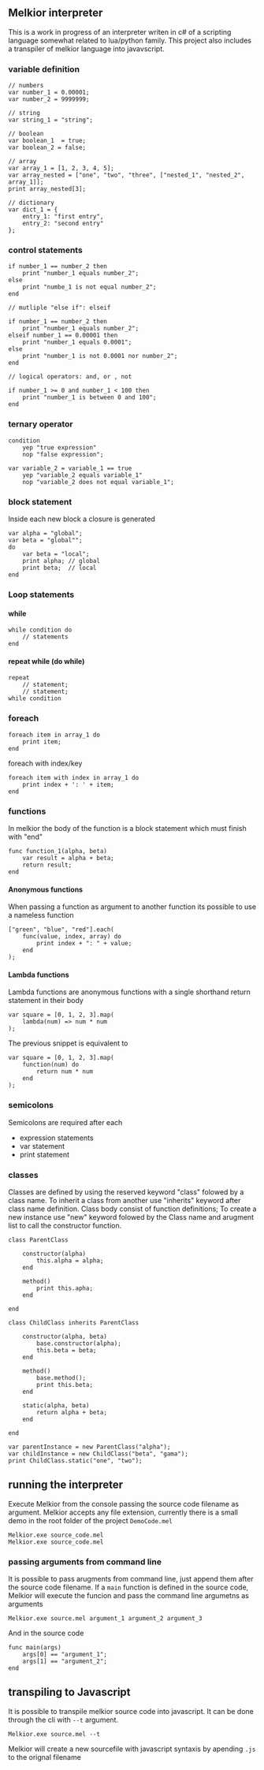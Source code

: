
##  Melkior interpreter
This is a work in progress of an interpreter writen in c# of a scripting language somewhat related to lua/python family.
This project also includes a transpiler of melkior language into javavscript.

### variable definition
```
// numbers
var number_1 = 0.00001;
var number_2 = 9999999;

// string
var string_1 = "string";

// boolean
var boolean_1  = true;
var boolean_2 = false;

// array
var array_1 = [1, 2, 3, 4, 5];
var array_nested = ["one", "two", "three", ["nested_1", "nested_2", array_1]];
print array_nested[3];

// dictionary
var dict_1 = {
    entry_1: "first entry",
    entry_2: "second entry"
};
```
### control statements
```
if number_1 == number_2 then
    print "number_1 equals number_2";
else
    print "numbe_1 is not equal number_2";
end

// mutliple "else if": elseif

if number_1 == number_2 then
    print "number_1 equals number_2";
elseif number_1 == 0.00001 then
    print "number_1 equals 0.0001";
else
    print "number_1 is not 0.0001 nor number_2";
end

// logical operators: and, or , not

if number_1 >= 0 and number_1 < 100 then
    print "number_1 is between 0 and 100";
end
```

### ternary operator
```
condition
    yep "true expression"
    nop "false expression";

var variable_2 = variable_1 == true
    yep "variable_2 equals variable_1"
    nop "variable_2 does not equal variable_1";
```

### block statement
Inside each new block a closure is generated
```
var alpha = "global";
var beta = "global"";
do
    var beta = "local";
    print alpha; // global
    print beta;  // local
end
```
### Loop statements

#### while
```
while condition do
    // statements
end
```
#### repeat while  (do while)
```
repeat
    // statement;
    // statement;
while condition
```

### foreach 
```
foreach item in array_1 do
    print item;
end
```

foreach with index/key

```
foreach item with index in array_1 do
    print index + ': ' + item;
end
```


 ### functions
 In melkior the body of the function is a block statement which must finish with "end"
```
func function_1(alpha, beta)
    var result = alpha + beta;
    return result;
end
```

#### Anonymous functions
When passing a function as argument to another function its possible to use a nameless function
```
["green", "blue", "red"].each(
    func(value, index, array) do
        print index + ": " + value;
    end
);
```

#### Lambda functions
Lambda functions are anonymous functions with a single shorthand return statement in their body

```
var square = [0, 1, 2, 3].map(
    lambda(num) => num * num
);
```

The previous snippet is equivalent to

```
var square = [0, 1, 2, 3].map(
    function(num) do
        return num * num
    end
);
```

### semicolons
Semicolons are required after each
- expression statements
- var statement
- print statement

### classes
Classes are defined by using the reserved keyword "class" folowed by a class name.
To inherit a class from another use "inherits" keyword after class name definition.
Class body consist of function definitions;
To create a new instance use "new" keyword folowed by the Class name and arugment list to call the constructor function.
```
class ParentClass
    
    constructor(alpha) 
        this.alpha = alpha;
    end

    method()
        print this.apha;
    end

end

class ChildClass inherits ParentClass
    
    constructor(alpha, beta)
        base.constructor(alpha); 
        this.beta = beta;
    end

    method()
        base.method();
        print this.beta;
    end

    static(alpha, beta)
        return alpha + beta;
    end

end

var parentInstance = new ParentClass("alpha");
var childInstance = new ChildClass("beta", "gama");
print ChildClass.static("one", "two");
```


## running the interpreter
Execute Melkior from the console passing the source code filename as argument.
Melkior accepts any file extension, currently there is a small demo in the root folder of the project `DemoCode.mel`
```
Melkior.exe source_code.mel
Melkior.exe source_code.mel
```

### passing arguments from command line
It is possible to pass arugments from command line, just append them after the source code filename.
If a `main` function is defined in the source code, Melkior will execute the funcion and pass the command line argumetns as arguments
```
Melkior.exe source.mel argument_1 argument_2 argument_3
```
And in the source code
```
func main(args)
    args[0] == "argument_1";
    args[1] == "argument_2";
end
```

## transpiling to Javascript
It is possible to transpile melkior source code into javascript. It can be done through the cli with `--t` argument.
```
Melkior.exe source.mel --t
```
Melkior will create a new sourcefile with javascript syntaxis by apending `.js` to the orignal filename
